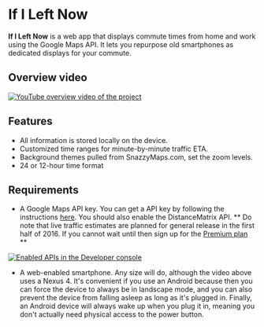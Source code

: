 # If I Left Now

**If I Left Now** is a web app that displays commute times from home and work using the Google Maps API. It lets you repurpose old smartphones as dedicated displays for your commute.

## Overview video

[![YouTube overview video of the project](http://img.youtube.com/vi/O5jXcVxr_nQ/0.jpg)](http://www.youtube.com/watch?v=O5jXcVxr_nQ)

## Features

* All information is stored locally on the device.
* Customized time ranges for minute-by-minute traffic ETA.
* Background themes pulled from SnazzyMaps.com, set the zoom levels.
* 24 or 12-hour time format

## Requirements

* A Google Maps API key. You can get a API key by following the instructions [here](https://developers.google.com/maps/documentation/javascript/). You should also enable the DistanceMatrix API. ** Do note that live traffic estimates are planned for general release in the first half of 2016. If you cannot wait until then sign up for the [Premium plan](https://developers.google.com/maps/pricing-and-plans/) **

[![Enabled APIs in the Developer console](http://www.ifileftnow.com/enabled_apis.png)](http://www.ifileftnow.com/enabled_apis.png)

* A web-enabled smartphone. Any size will do, although the video above uses a Nexus 4. It's convenient if you use an Android because then you can force the device to always be in landscape mode, and you can also prevent the device from falling asleep as long as it's plugged in. Finally, an Android device will always wake up when you plug it in, meaning you don't actually need physical access to the power button.